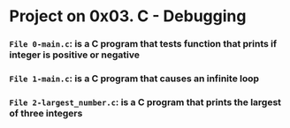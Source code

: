 # Project on 0x03. C - Debugging

### `File 0-main.c`: is a C program that tests function that prints if integer is positive or negative

### `File 1-main.c`: is a C program that causes an infinite loop

### `File 2-largest_number.c`: is a C program that prints the largest of three integers
